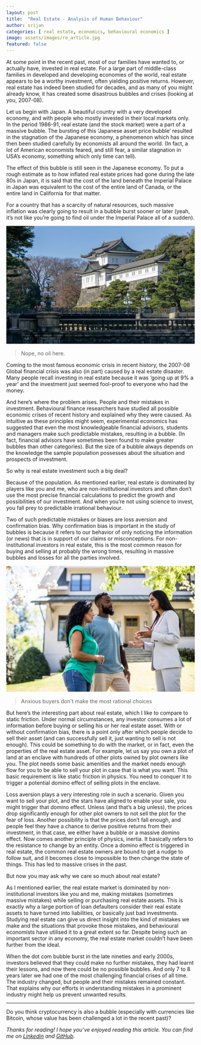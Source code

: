 ```yaml
---
layout: post
title:  "Real Estate - Analysis of Human Behaviour"
author: srijan
categories: [ real estate, economics, behavioural economics ]
image: assets/images/re_article.jpg
featured: false
---
```


At some point in the recent past, most of our families have wanted to, or actually have, invested in real estate. For a large part of middle-class families in developed and developing economies of the world, real estate appears to be a worthy investment, often yielding positive returns. However, real estate has indeed been studied for decades, and as many of you might already know, it has created some disastrous bubbles and crises (looking at you, 2007-08). 

Let us begin with Japan. A beautiful country with a very developed economy, and with people who mostly invested in their local markets only. In the period 1986-91, real estate (and the stock market) were a part of a massive bubble. The bursting of this ‘Japanese asset price bubble’ resulted in the stagnation of the Japanese economy, a phenomenon which has since then been studied carefully by economists all around the world. (In fact, a lot of American economists feared, and still fear, a similar stagnation in USA’s economy, something which only time can tell).

The effect of this bubble is still seen in the Japanese economy. To put a rough estimate as to how inflated real estate prices had gone during the late 80s in Japan, it is said that the cost of the land beneath the Imperial Palace in Japan was equivalent to the cost of the entire land of Canada, or the entire land in California for that matter. 

For a country that has a scarcity of natural resources, such massive inflation was clearly going to result in a bubble burst sooner or later (yeah, it’s not like you’re going to find oil under the Imperial Palace all of a sudden).

![ip](/assets/images/tokyo-imperial-palace.jpg)
> Nope, no oil here.

Coming to the most famous economic crisis in recent history, the 2007-08 Global financial crisis was also (in part) caused by a real estate disaster. Many people recall investing in real estate because it was ‘going up at 9% a year’ and the investment just seemed fool-proof to everyone who had the money. 

And here’s where the problem arises. People and their mistakes in investment. Behavioural finance researchers have studied all possible economic crises of recent history and explained why they were caused. As intuitive as these principles might seem, experimental economics has suggested that even the most knowledgeable financial advisors, students and managers make such predictable mistakes, resulting in a bubble. (In fact, financial advisors have sometimes been found to make greater bubbles than other categories). But the size of a bubble always depends on the knowledge the sample population possesses about the situation and prospects of investment.

So why is real estate investment such a big deal?

Because of the population. As mentioned earlier, real estate is dominated by players like you and me, who are non-institutional investors and often don’t use the most precise financial calculations to predict the growth and possibilities of our investment. And when you’re not using science to invest, you fall prey to predictable irrational behaviour.

Two of such predictable mistakes or biases are loss aversion and confirmation bias. Why confirmation bias is important in the study of bubbles is because it refers to our behavior of only noticing the information (or news) that is in support of our claims or misconceptions. For non-institutional investors in real estate, this is the most common reason for buying and selling at probably the wrong times, resulting in massive bubbles and losses for all the parties involved.

![ip](/assets/images/hb_article.jpg)
> Anxious buyers don't make the most rational choices

But here’s the interesting part about real estate, which I like to compare to static friction. Under normal circumstances, any investor consumes a lot of information before buying or selling his or her real estate asset. With or without confirmation bias, there is a point only after which people decide to sell their asset (and can successfully sell it, just wanting to sell is not enough). This could be something to do with the market, or in fact, even the properties of the real estate asset. For example, let us say you own a plot of land at an enclave with hundreds of other plots owned by plot owners like you. The plot needs some basic amenities and the market needs enough flow for you to be able to sell your plot in case that is what you want. This basic requirement is like static friction in physics. You need to conquer it to trigger a potential domino effect of selling plots in the enclave. 

Loss aversion plays a very interesting role in such a scenario. Given you want to sell your plot, and the stars have aligned to enable your sale, you might trigger that domino effect. Unless (and that’s a big unless), the prices drop significantly enough for other plot owners to not sell the plot for the fear of loss. Another possibility is that the prices don’t fall enough, and people feel they have a chance to derive positive returns from their investment, in that case, we either have a bubble or a massive domino effect. Now comes another principle of physics, inertia. It basically refers to the resistance to change by an entity. Once a domino effect is triggered in real estate, the common real estate owners are bound to get a nudge to follow suit, and it becomes close to impossible to then change the state of things. This has led to massive crises in the past.

But now you may ask why we care so much about real estate?

As I mentioned earlier, the real estate market is dominated by non-institutional investors like you and me, making mistakes (sometimes massive mistakes) while selling or purchasing real estate assets. This is exactly why a large portion of loan defaulters consider their real estate assets to have turned into liabilities, or basically just bad investments. Studying real estate can give us direct insight into the kind of mistakes we make and the situations that provoke those mistakes, and behavioural economists have utilised it to a great extent so far. Despite being such an important sector in any economy, the real estate market couldn’t have been further from the ideal. 

When the dot com bubble burst in the late nineties and early 2000s, investors believed that they could make no further mistakes, they had learnt their lessons, and now there could be no possible bubbles. And only 7 to 8 years later we had one of the most challenging financial crises of all time. The industry changed, but people and their mistakes remained constant. That explains why our efforts in understanding mistakes in a prominent industry might help us prevent unwanted results. 

---

Do you think cryptocurrency is also a bubble (especially with currencies like Bitcoin, whose value has been challenged a lot in the recent past)?

_Thanks for reading! I hope you’ve enjoyed reading this article. You can find me on_ [_Linkedin_](https://www.linkedin.com/in/srij-shashwat-/) _and_ [_GitHub_](https://github.com/SrijanShashwat).

